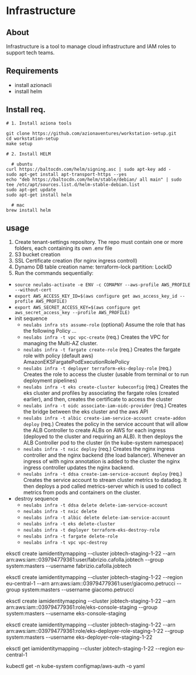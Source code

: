 # Infrastructure

## About
Infrastructure is a tool to manage cloud infrastructure and IAM roles to support tech teams.

## Requirements
- install azionacli
- install helm

## Install req.

    # 1. Install aziona tools

    git clone https://github.com/azionaventures/workstation-setup.git
    cd workstation-setup
    make setup

    # 2. Install HELM

      # ubuntu 
    curl https://baltocdn.com/helm/signing.asc | sudo apt-key add -
    sudo apt-get install apt-transport-https --yes
    echo "deb https://baltocdn.com/helm/stable/debian/ all main" | sudo tee /etc/apt/sources.list.d/helm-stable-debian.list
    sudo apt-get update
    sudo apt-get install helm
    
      # mac
    brew install helm
    
## usage

1. Create tenant-settings repository. The repo must contain one or more folders, each containing its own .env file
2. S3 bucket creation
3. SSL Certificate creation (for nginx ingress controll)
4. Dynamo DB table creation
    name: terraform-lock
    partition: LockID
5. Run the commands sequentially:
- `source neulabs-activate -e ENV -c COMAPNY --aws-profile AWS_PROFILE --without-cert`
- `export AWS_ACCESS_KEY_ID=$(aws configure get aws_access_key_id --profile AWS_PROFILE)`
- `export AWS_SECRET_ACCESS_KEY=$(aws configure get aws_secret_access_key --profile AWS_PROFILE)`
- init sequence
    - `neulabs infra sts assume-role` (optional) Assume the role that has the following Policy ...  
    - `neulabs infra -t vpc vpc-create` (req.) Creates the VPC for managing the Multi-AZ cluster.
    - `neulabs infra -t fargate create-role` (req.) Creates the fargate role with policy (default aws) AmazonEKSFargatePodExecutionRolePolicy
    - `neulabs infra -t deployer terraform-eks-deploy-role` (req.) Creates the role to access the cluster (usable from terminal or to run deployment pipelines)
    - `neulabs infra -t eks create-cluster kubeconfig` (req.) Creates the eks cluster and profiles by associating the fargate roles (created earlier), and then, creates the certificate to access the cluster
    - `neulabs infra -t oidc associate-iam-oidc-provider` (req.) Creates the bridge between the eks cluster and the aws API
    - `neulabs infra -t albic create-iam-service-account create-addon deploy` (req.) Creates the policy in the service account that will allow the ALB Controller to create ALBs on AWS for each ingress (deployed to the cluster and requiring an ALB). It then deploys the ALB Controller pod to the cluster (in the kube-system namespace)
    - `neulabs infra -t nxic deploy` (req.) Creates the nginx ingress controller and the nginx backend (the load balancer). Whenever an ingress of with nginx annotation is added to the cluster the nginx ingress controller updates the nginx backend. 
    - `neulabs infra -t ddsa create-iam-service-account deploy` (req.) Creates the service account to stream cluster metrics to datadog. It then deploys a pod called metrics-server which is used to collect metrics from pods and containers on the cluster.
- destroy sequence
    - `neulabs infra -t ddsa delete delete-iam-service-account`
    - `neulabs infra -t nxic delete`
    - `neulabs infra -t albic delete delete-iam-service-account` 
    - `neulabs infra -t eks delete-cluster`
    - `neulabs infra -t deployer terraform-eks-destroy-role`
    - `neulabs infra -t fargate delete-role`
    - `neulabs infra -t vpc vpc-destroy`



eksctl create iamidentitymapping --cluster jobtech-staging-1-22 --arn arn:aws:iam::039794779361:user/fabrizio.cafolla.jobtech --group system:masters --username fabrizio.cafolla.jobtech

eksctl create iamidentitymapping --cluster jobtech-staging-1-22 --region eu-central-1 --arn arn:aws:iam::039794779361:user/giacomo.petrucci --group system:masters --username giacomo.petrucci

eksctl create iamidentitymapping --cluster jobtech-staging-1-22 --arn arn:aws:iam::039794779361:role/eks-console-staging --group system:masters --username eks-console-staging

eksctl create iamidentitymapping --cluster jobtech-staging-1-22 --arn arn:aws:iam::039794779361:role/eks-deployer-role-staging-1-22 --group system:masters --username eks-deployer-role-staging-1-22

eksctl get iamidentitymapping --cluster jobtech-staging-1-22 --region eu-central-1

kubectl get -n kube-system configmap/aws-auth -o yaml